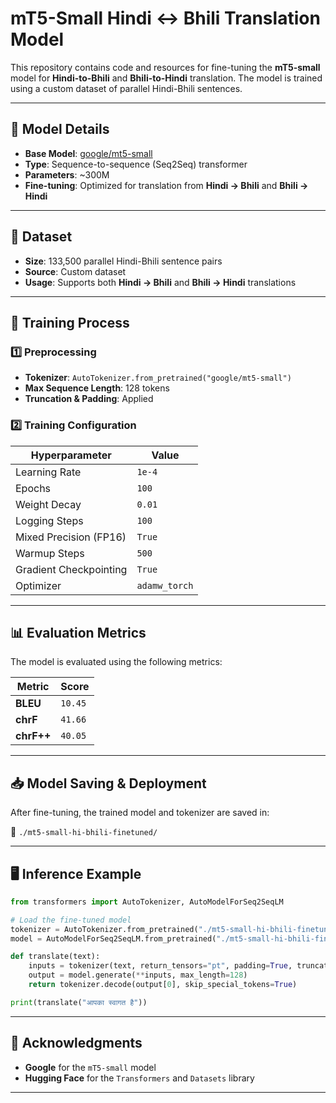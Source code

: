 # **mT5-Small Hindi ↔ Bhili Translation Model**

This repository contains code and resources for fine-tuning the **mT5-small** model for **Hindi-to-Bhili** and **Bhili-to-Hindi** translation. The model is trained using a custom dataset of parallel Hindi-Bhili sentences.

---

## 📖 **Model Details**

- **Base Model**: [google/mt5-small](https://huggingface.co/google/mt5-small)
- **Type**: Sequence-to-sequence (Seq2Seq) transformer
- **Parameters**: ~300M
- **Fine-tuning**: Optimized for translation from **Hindi → Bhili** and **Bhili → Hindi**

---

## 📂 **Dataset**

- **Size**: 133,500 parallel Hindi-Bhili sentence pairs
- **Source**: Custom dataset
- **Usage**: Supports both **Hindi → Bhili** and **Bhili → Hindi** translations

---

## 🚀 **Training Process**

### **1️⃣ Preprocessing**

- **Tokenizer**: `AutoTokenizer.from_pretrained("google/mt5-small")`
- **Max Sequence Length**: 128 tokens
- **Truncation & Padding**: Applied

### **2️⃣ Training Configuration**

| **Hyperparameter**     | **Value**    |
|----------------------|------------|
| Learning Rate       | `1e-4`     |
| Epochs             | `100`      |
| Weight Decay       | `0.01`     |
| Logging Steps      | `100`      |
| Mixed Precision (FP16) | `True`  |
| Warmup Steps       | `500`      |
| Gradient Checkpointing | `True`  |
| Optimizer          | `adamw_torch` |

---

## 📊 **Evaluation Metrics**

The model is evaluated using the following metrics:

| **Metric**  | **Score**  |
|------------|-----------|
| **BLEU**   | `10.45`   |
| **chrF**   | `41.66`   |
| **chrF++** | `40.05`   |

---

## 📥 **Model Saving & Deployment**

After fine-tuning, the trained model and tokenizer are saved in:

📂 `./mt5-small-hi-bhili-finetuned/`

---

## 🖥️ **Inference Example**

```python
from transformers import AutoTokenizer, AutoModelForSeq2SeqLM

# Load the fine-tuned model
tokenizer = AutoTokenizer.from_pretrained("./mt5-small-hi-bhili-finetuned")
model = AutoModelForSeq2SeqLM.from_pretrained("./mt5-small-hi-bhili-finetuned")

def translate(text):
    inputs = tokenizer(text, return_tensors="pt", padding=True, truncation=True, max_length=128)
    output = model.generate(**inputs, max_length=128)
    return tokenizer.decode(output[0], skip_special_tokens=True)

print(translate("आपका स्वागत है"))   
```

---

## 🙌 **Acknowledgments**

- **Google** for the `mT5-small` model
- **Hugging Face** for the `Transformers` and `Datasets` library

---

